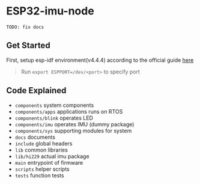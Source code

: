 # ESP32-imu-node

```
TODO: fix docs
```
## Get Started

First, setup esp-idf environment(v4.4.4) according to the official guide [here](https://docs.espressif.com/projects/esp-idf/zh_CN/latest/esp32/get-started/)

> Run `export ESPPORT=/dev/<port>` to specify port

## Code Explained

- `components` system components
- `components/apps` applications runs on RTOS
- `components/blink` operates LED
- `components/imu` operates IMU (dummy package)
- `components/sys` supporting modules for system
- `docs` documents
- `include` global headers
- `lib` common libraries
- `lib/hi229` actual imu package
- `main` entrypoint of firmware
- `scripts` helper scripts
- `tests` function tests